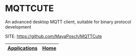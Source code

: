 # MQTTCUTE
 
 An advanced desktop MQTT client, suitable for binary protocol development
 
 SITE: https://github.com/MayaPosch/MQTTCute

 | [Applications](https://portable-linux-apps.github.io/apps.html) | [Home](https://portable-linux-apps.github.io)
 | --- | --- |
